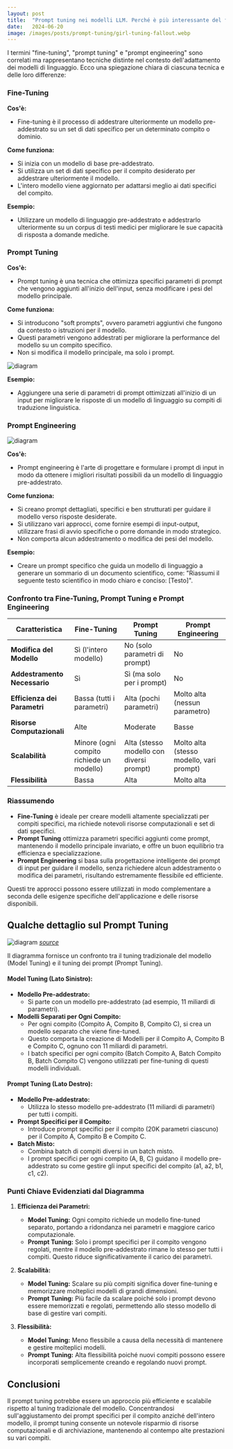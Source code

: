 ```yaml
---
layout: post
title:  "Prompt tuning nei modelli LLM. Perché è più interessante del fine tuning e del prompt engineering"
date:   2024-06-20
image: /images/posts/prompt-tuning/girl-tuning-fallout.webp
---
```


I termini "fine-tuning", "prompt tuning" e "prompt engineering" sono correlati ma rappresentano tecniche distinte nel contesto dell'adattamento dei modelli di linguaggio. Ecco una spiegazione chiara di ciascuna tecnica e delle loro differenze:

### Fine-Tuning

**Cos'è:**
- Fine-tuning è il processo di addestrare ulteriormente un modello pre-addestrato su un set di dati specifico per un determinato compito o dominio.

**Come funziona:**
- Si inizia con un modello di base pre-addestrato.
- Si utilizza un set di dati specifico per il compito desiderato per addestrare ulteriormente il modello.
- L'intero modello viene aggiornato per adattarsi meglio ai dati specifici del compito.

**Esempio:**
- Utilizzare un modello di linguaggio pre-addestrato e addestrarlo ulteriormente su un corpus di testi medici per migliorare le sue capacità di risposta a domande mediche.

### Prompt Tuning

**Cos'è:**
- Prompt tuning è una tecnica che ottimizza specifici parametri di prompt che vengono aggiunti all'inizio dell'input, senza modificare i pesi del modello principale.

**Come funziona:**
- Si introducono "soft prompts", ovvero parametri aggiuntivi che fungono da contesto o istruzioni per il modello.
- Questi parametri vengono addestrati per migliorare la performance del modello su un compito specifico.
- Non si modifica il modello principale, ma solo i prompt.

![diagram](/images/posts/prompt-tuning/prompt-tuning-2.png)

**Esempio:**
- Aggiungere una serie di parametri di prompt ottimizzati all'inizio di un input per migliorare le risposte di un modello di linguaggio su compiti di traduzione linguistica.

### Prompt Engineering

![diagram](/images/posts/prompt-tuning/prompt-engineering.png)

**Cos'è:**
- Prompt engineering è l'arte di progettare e formulare i prompt di input in modo da ottenere i migliori risultati possibili da un modello di linguaggio pre-addestrato.

**Come funziona:**
- Si creano prompt dettagliati, specifici e ben strutturati per guidare il modello verso risposte desiderate.
- Si utilizzano vari approcci, come fornire esempi di input-output, utilizzare frasi di avvio specifiche o porre domande in modo strategico.
- Non comporta alcun addestramento o modifica dei pesi del modello.

**Esempio:**
- Creare un prompt specifico che guida un modello di linguaggio a generare un sommario di un documento scientifico, come: "Riassumi il seguente testo scientifico in modo chiaro e conciso: [Testo]".

### Confronto tra Fine-Tuning, Prompt Tuning e Prompt Engineering

| Caratteristica | Fine-Tuning | Prompt Tuning | Prompt Engineering |
|----------------|-------------|---------------|---------------------|
| **Modifica del Modello** | Sì (l'intero modello) | No (solo parametri di prompt) | No |
| **Addestramento Necessario** | Sì | Sì (ma solo per i prompt) | No |
| **Efficienza dei Parametri** | Bassa (tutti i parametri) | Alta (pochi parametri) | Molto alta (nessun parametro) |
| **Risorse Computazionali** | Alte | Moderate | Basse |
| **Scalabilità** | Minore (ogni compito richiede un modello) | Alta (stesso modello con diversi prompt) | Molto alta (stesso modello, vari prompt) |
| **Flessibilità** | Bassa | Alta | Molto alta |

### Riassumendo

- **Fine-Tuning** è ideale per creare modelli altamente specializzati per compiti specifici, ma richiede notevoli risorse computazionali e set di dati specifici.
- **Prompt Tuning** ottimizza parametri specifici aggiunti come prompt, mantenendo il modello principale invariato, e offre un buon equilibrio tra efficienza e specializzazione.
- **Prompt Engineering** si basa sulla progettazione intelligente dei prompt di input per guidare il modello, senza richiedere alcun addestramento o modifica dei parametri, risultando estremamente flessibile ed efficiente.

Questi tre approcci possono essere utilizzati in modo complementare a seconda delle esigenze specifiche dell'applicazione e delle risorse disponibili.


## Qualche dettaglio sul Prompt Tuning

![diagram](/images/posts/prompt-tuning/prompt-tuning.png)
*[source](https://arxiv.org/abs/2104.08691)* 

Il diagramma fornisce un confronto tra il tuning tradizionale del modello (Model Tuning) e il tuning dei prompt (Prompt Tuning).

#### Model Tuning (Lato Sinistro):
- **Modello Pre-addestrato:**
  - Si parte con un modello pre-addestrato (ad esempio, 11 miliardi di parametri).
- **Modelli Separati per Ogni Compito:**
  - Per ogni compito (Compito A, Compito B, Compito C), si crea un modello separato che viene fine-tuned.
  - Questo comporta la creazione di Modelli per il Compito A, Compito B e Compito C, ognuno con 11 miliardi di parametri.
  - I batch specifici per ogni compito (Batch Compito A, Batch Compito B, Batch Compito C) vengono utilizzati per fine-tuning di questi modelli individuali.

#### Prompt Tuning (Lato Destro):
- **Modello Pre-addestrato:**
  - Utilizza lo stesso modello pre-addestrato (11 miliardi di parametri) per tutti i compiti.
- **Prompt Specifici per il Compito:**
  - Introduce prompt specifici per il compito (20K parametri ciascuno) per il Compito A, Compito B e Compito C.
- **Batch Misto:**
  - Combina batch di compiti diversi in un batch misto.
  - I prompt specifici per ogni compito (A, B, C) guidano il modello pre-addestrato su come gestire gli input specifici del compito (a1, a2, b1, c1, c2).

### Punti Chiave Evidenziati dal Diagramma

1. **Efficienza dei Parametri:**
   - **Model Tuning:** Ogni compito richiede un modello fine-tuned separato, portando a ridondanza nei parametri e maggiore carico computazionale.
   - **Prompt Tuning:** Solo i prompt specifici per il compito vengono regolati, mentre il modello pre-addestrato rimane lo stesso per tutti i compiti. Questo riduce significativamente il carico dei parametri.

2. **Scalabilità:**
   - **Model Tuning:** Scalare su più compiti significa dover fine-tuning e memorizzare molteplici modelli di grandi dimensioni.
   - **Prompt Tuning:** Più facile da scalare poiché solo i prompt devono essere memorizzati e regolati, permettendo allo stesso modello di base di gestire vari compiti.

3. **Flessibilità:**
   - **Model Tuning:** Meno flessibile a causa della necessità di mantenere e gestire molteplici modelli.
   - **Prompt Tuning:** Alta flessibilità poiché nuovi compiti possono essere incorporati semplicemente creando e regolando nuovi prompt.

## Conclusioni

Il prompt tuning potrebbe essere un approccio più efficiente e scalabile rispetto al tuning tradizionale del modello. Concentrandosi sull'aggiustamento dei prompt specifici per il compito anziché dell'intero modello, il prompt tuning consente un notevole risparmio di risorse computazionali e di archiviazione, mantenendo al contempo alte prestazioni su vari compiti.
